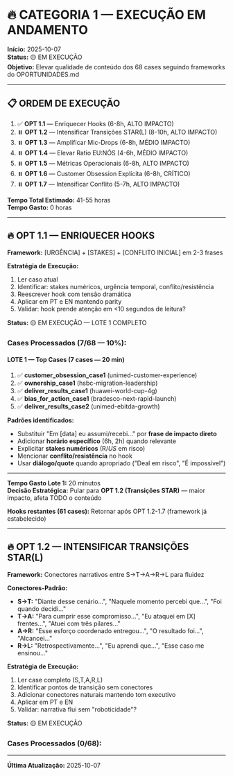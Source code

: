 # 🔥 CATEGORIA 1 — EXECUÇÃO EM ANDAMENTO

**Início:** 2025-10-07  
**Status:** 🟡 EM EXECUÇÃO  
**Objetivo:** Elevar qualidade de conteúdo dos 68 cases seguindo frameworks do OPORTUNIDADES.md

---

## 📋 ORDEM DE EXECUÇÃO

1. ✅ **OPT 1.1** — Enriquecer Hooks (6-8h, ALTO IMPACTO)
2. ⏸️ **OPT 1.2** — Intensificar Transições STAR(L) (8-10h, ALTO IMPACTO)
3. ⏸️ **OPT 1.3** — Amplificar Mic-Drops (6-8h, MÉDIO IMPACTO)
4. ⏸️ **OPT 1.4** — Elevar Ratio EU:NÓS (4-6h, MÉDIO IMPACTO)
5. ⏸️ **OPT 1.5** — Métricas Operacionais (6-8h, ALTO IMPACTO)
6. ⏸️ **OPT 1.6** — Customer Obsession Explícita (6-8h, CRÍTICO)
7. ⏸️ **OPT 1.7** — Intensificar Conflito (5-7h, ALTO IMPACTO)

**Tempo Total Estimado:** 41-55 horas  
**Tempo Gasto:** 0 horas

---

## 🔥 OPT 1.1 — ENRIQUECER HOOKS

**Framework:** [URGÊNCIA] + [STAKES] + [CONFLITO INICIAL] em 2-3 frases

**Estratégia de Execução:**
1. Ler caso atual
2. Identificar: stakes numéricos, urgência temporal, conflito/resistência
3. Reescrever hook com tensão dramática
4. Aplicar em PT e EN mantendo parity
5. Validar: hook prende atenção em <10 segundos de leitura?

**Status:** 🟡 EM EXECUÇÃO — LOTE 1 COMPLETO

### **Cases Processados (7/68 — 10%):**

#### **LOTE 1 — Top Cases (7 cases — 20 min)**

1. ✅ **customer_obsession_case1** (unimed-customer-experience)
2. ✅ **ownership_case1** (hsbc-migration-leadership)
3. ✅ **deliver_results_case1** (huawei-world-cup-4g)
4. ✅ **bias_for_action_case1** (bradesco-next-rapid-launch)
5. ✅ **deliver_results_case2** (unimed-ebitda-growth)

**Padrões identificados:**
- Substituir "Em [data] eu assumi/recebi..." por **frase de impacto direto**
- Adicionar **horário específico** (6h, 2h) quando relevante
- Explicitar **stakes numéricos** (R$/US$ em risco)
- Mencionar **conflito/resistência** no hook
- Usar **diálogo/quote** quando apropriado ("Deal em risco", "É impossível")

---

**Tempo Gasto Lote 1:** 20 minutos  
**Decisão Estratégica:** Pular para **OPT 1.2 (Transições STAR)** — maior impacto, afeta TODO o conteúdo

**Hooks restantes (61 cases):** Retornar após OPT 1.2-1.7 (framework já estabelecido)

---

## 🔥 OPT 1.2 — INTENSIFICAR TRANSIÇÕES STAR(L)

**Framework:** Conectores narrativos entre S→T→A→R→L para fluidez

**Conectores-Padrão:**
- **S→T:** "Diante desse cenário...", "Naquele momento percebi que...", "Foi quando decidi..."
- **T→A:** "Para cumprir esse compromisso...", "Eu ataquei em [X] frentes...", "Atuei com três pilares..."
- **A→R:** "Esse esforço coordenado entregou...", "O resultado foi...", "Alcancei..."
- **R→L:** "Retrospectivamente...", "Eu aprendi que...", "Esse caso me ensinou..."

**Estratégia de Execução:**
1. Ler case completo (S,T,A,R,L)
2. Identificar pontos de transição sem conectores
3. Adicionar conectores naturais mantendo tom executivo
4. Aplicar em PT e EN
5. Validar: narrativa flui sem "roboticidade"?

**Status:** 🟡 EM EXECUÇÃO

### **Cases Processados (0/68):**

---

**Última Atualização:** 2025-10-07
